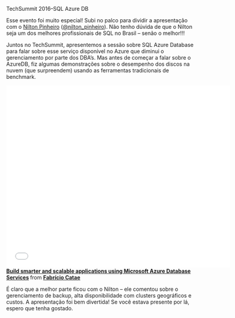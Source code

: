 <a link='https://blogs.msdn.microsoft.com/fcatae/2016/12/13/techsummit-2016-sql-azure-db/'>TechSummit 2016–SQL Azure DB</a>
<p>Esse evento foi muito especial! Subi no palco para dividir a apresentação com o <a href="http://mcdbabrasil.com.br">Nilton Pinheiro</a> (<a href="https://twitter.com/nilton_pinheiro">@nilton_pinheiro</a>). Não tenho dúvida de que o Nilton seja um dos melhores profissionais de SQL no Brasil – senão o melhor!!! </p> <p>Juntos no TechSummit, apresentemos a sessão sobre SQL Azure Database para falar sobre esse serviço disponível no Azure que diminui o gerenciamento por parte dos DBA’s. Mas antes de começar a falar sobre o AzureDB, fiz algumas demonstrações sobre o desempenho dos discos na nuvem (que surpreendem) usando as ferramentas tradicionais de benchmark.</p><iframe height="485" src="//www.slideshare.net/slideshow/embed_code/key/pEfAA9hnIHJSQ7" frameborder="0" width="595" allowfullscreen> </iframe> <div style="margin-bottom: 5px"><strong><a title="Build smarter and scalable applications using Microsoft Azure Database Services" href="//www.slideshare.net/FabrcioCatae/build-smarter-and-scalable-applications-using-microsoft-azure-database-services" target="_blank">Build smarter and scalable applications using Microsoft Azure Database Services</a> </strong>from <strong><a href="//www.slideshare.net/FabrcioCatae" target="_blank">Fabrício Catae</a></strong> </div> <p>É claro que a melhor parte ficou com o Nilton – ele comentou sobre o gerenciamento de backup, alta disponibilidade com clusters geográficos e custos. A apresentação foi bem divertida! Se você estava presente por lá, espero que tenha gostado.</p>
